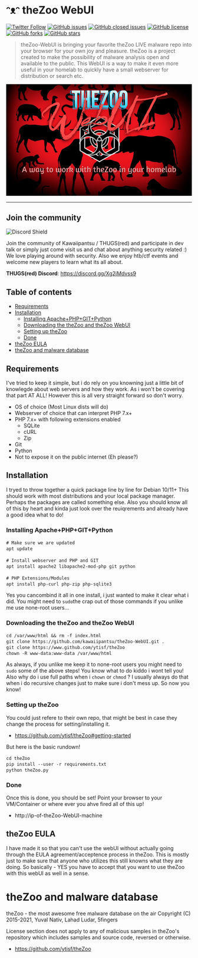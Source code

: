 # ᵔᴥᵔ theZoo WebUI

[![Twitter Follow](https://img.shields.io/twitter/follow/davidbl.svg?style=social&label=Follow)](https://twitter.com/davidbl) [![GitHub issues](https://img.shields.io/github/issues/kawaiipantsu/theZoo-WebUI.svg)](https://github.com/kawaiipantsu/theZoo-WebUI/issues) [![GitHub closed issues](https://img.shields.io/github/issues-closed/kawaiipantsu/theZoo-WebUI.svg)](https://github.com/kawaiipantsu/theZoo-WebUI/issues) [![GitHub license](https://img.shields.io/github/license/kawaiipantsu/theZoo-WebUI.svg)](https://github.com/kawaiipantsu/theZoo-WebUI/blob/master/LICENSE) [![GitHub forks](https://img.shields.io/github/forks/kawaiipantsu/theZoo-WebUI.svg)](https://github.com/kawaiipantsu/theZoo-WebUI/network) [![GitHub stars](https://img.shields.io/github/stars/kawaiipantsu/theZoo-WebUI.svg)](https://github.com/kawaiipantsu/theZoo-WebUI/stargazers)
> theZoo-WebUI is bringing your favorite theZoo LIVE malware repo into your browser for your own joy and pleasure. theZoo is a project created to make the possibility of malware analysis open and available to the public. This WebUI is a way to make it even more useful in your homelab to quickly have a small webserver for distribution or search etc.

![thezoowebui](.github/media/theZoo-WebUI_logo.png)

---

## Join the community

![Discord Shield](https://discordapp.com/api/guilds/954515386320175135/widget.png?style=shield)

Join the community of Kawaiipantsu / THUGS(red) and participate in dev talk or simply just come visit us and chat about anything security related :) We love playing around with security. Also we enjoy htb/ctf events and welcome new players to learn what its all about.

**THUGS(red) Discord**: <https://discord.gg/Xg2jMdvss9>

## Table of contents

 - [Requirements](#requirements)
 - [Installation](#installation)
   - [Installing Apache+PHP+GIT+Python](#installing-apache-php-git-python)
   - [Downloading the theZoo and theZoo WebUI](#downloading-the-thezoo-and-thezoo-webui)
   - [Setting up theZoo](#setting-up-thezoo)
   - [Done](#done)
 - [theZoo EULA](#thezoo-eula)
 - [theZoo and malware database](#thezoo-and-malware-database)

## Requirements

I've tried to keep it simple, but i do rely on you knowning just a little bit of knowlegde about web servers and how they work. As i won't be covering that part AT ALL! However this is all very straight forward so don't worry.

- OS of choice (Most Linux dists will do)
- Webserver of choice that can interpret PHP 7.x+
- PHP 7.x+ with following extensions enabled
  - SQLite
  - cURL
  - Zip
- Git
- Python
- Not to expose it on the public internet (Eh please?)


## Installation

I tryed to throw together a quick package line by line for Debian 10/11+ This should work with most distributions and your local package manager. Perhaps the packages are called something else. Also you should know all of this by heart and kinda just look over the reuiqrements and already have a good idea what to do!

### Installing Apache+PHP+GIT+Python

```shell
# Make sure we are updated
apt update

# Install webserver and PHP and GIT
apt install apache2 libapache2-mod-php git python

# PHP Extensions/Modules
apt install php-curl php-zip php-sqlite3
```

Yes you cancombind it all in one install, i just wanted to make it clear what i did. You might need to `sudo`the crap out of those commands if you unlike me use none-root users...

### Downloading the theZoo and theZoo WebUI

```shell
cd /var/www/html && rm -f index.html
git clone https://github.com/kawaiipantsu/theZoo-WebUI.git .
git clone https://www.github.com/ytisf/theZoo
chown -R www-data:www-data /var/www/html 
```

As always, if you unlike me keep it to none-root users you might need to `sudo` some of the above steps! You know what to do kiddo i wont tell you! Also why do i use full paths when i `chown` or `chmod` ? I usually always do that when i do recursive changes just to make sure i don't mess up. So now you know!

### Setting up theZoo

You could just refere to their own repo, that might be best in case they change the process for setting/installing it.

- https://github.com/ytisf/theZoo#getting-started

But here is the basic rundown!

```shell
cd theZoo
pip install --user -r requirements.txt
python theZoo.py
```

### Done

Once this is done, you should be set!
Point your browser to your VM/Container or where ever you ahve fired all of this up!

- http://ip-of-theZoo-WebUI-machine

## theZoo EULA

I have made it so that you can't use the webUI without actually going through the EULA agreement/acceptence process in theZoo. This is mostly just to make sure that anyone who utilizes this still knowns what they are doing. So basically - YES you have to accept that you want to use theZoo with this webUI as well in a sense.

# theZoo and malware database

theZoo - the most awesome free malware database on the air Copyright (C) 2015-2021, Yuval Nativ, Lahad Ludar, 5fingers

License section does not apply to any of malicious samples in theZoo's repository which includes samples and source code, reversed or otherwise.

- https://github.com/ytisf/theZoo
